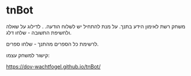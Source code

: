 # tnBot
משחק רשת לאימון הידע בתנך.
על מנת להתחיל יש לשלוח הודעה.
.
לדילוג על שאלה ולחשיפת התשובה - שלחו דלג.

לרשימת כל הספרים מהתנך - שלחו ספרים.

קישור למשחק עצמו:

https://dov-wachtfogel.github.io/tnBot/

